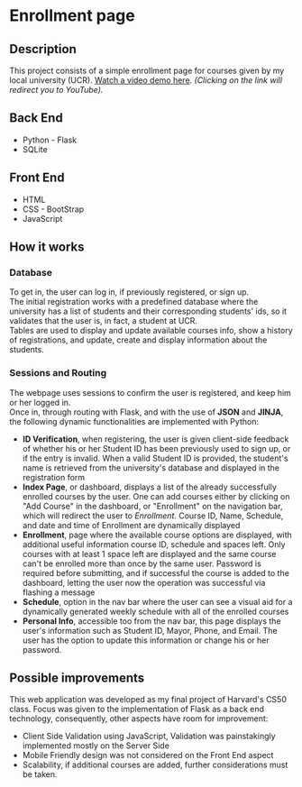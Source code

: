 <h1>Enrollment page</h1>
<h2>Description</h2>
This project consists of a simple enrollment page for courses given by my local university (UCR). <a href="https://youtu.be/N4fIXs1261c" target="_blank">Watch a video demo here</a>.<i style"font-size: 12px;"> (Clicking on the link will redirect you to YouTube).</i>
<h2>Back End</h2>
<ul>
  <li>Python - Flask</li>
  <li>SQLite</li>
</ul>
<h2>Front End</h2>
<ul>
  <li>HTML</li>
  <li>CSS - BootStrap</li>
  <li>JavaScript</li>
</ul>
<h2>How it works</h2>
<h3>Database</h3> 
To get in, the user can log in, if previously registered, or sign up. </br>
The initial registration works with a predefined database where the university has a list of students and their corresponding students' ids, so it validates that the user is, in fact, a student at UCR.</br>
Tables are used to display and update available courses info, show a history of registrations, and update, create and display information about the students.
<h3>Sessions and Routing</h3> 
The webpage uses sessions to confirm the user is registered, and keep him or her logged in.</br>
Once in, through routing with Flask, and with the use of <strong>JSON</strong> and <strong>JINJA</strong>, the following dynamic functionalities are implemented with Python:
<ul>
  <li><strong>ID Verification</strong>, when registering, the user is given client-side feedback of whether his or her Student ID has been previously used to sign up, or if the entry is invalid. When a valid Student ID is provided, the student's name is retrieved from the university's database and displayed in the registration form</li>
  <li><strong>Index Page</strong>, or dashboard, displays a list of the already successfully enrolled courses by the user. One can add courses either by clicking on "Add Course" in the dashboard, or "Enrollment" on the navigation bar, which will redirect the user to <i>Enrollment</i>. Course ID, Name, Schedule, and date and time of Enrollment are dynamically displayed</li>
  <li><strong>Enrollment</strong>, page where the available course options are displayed, with additional useful information course ID, schedule and spaces left. Only courses with at least 1 space left are displayed and the same course can't be enrolled more than once by the same user. Password is required before submitting, and if successful the course is added to the dashboard, letting the user now the operation was successful via flashing a message</li>
   <li><strong>Schedule</strong>, option in the nav bar where the user can see a visual aid for a dynamically generated weekly schedule with all of the enrolled courses</li>
  <li><strong>Personal Info</strong>, accessible too from the nav bar, this page displays the user's information such as Student ID, Mayor, Phone, and Email. The user has the option to update this information or change his or her password.</li>
</ul>
<h2>Possible improvements</h2>
This web application was developed as my final project of Harvard's CS50 class. Focus was given to the implementation of Flask as a back end technology, consequently, other aspects have room for improvement: 
<ul>
  <li>Client Side Validation using JavaScript, Validation was painstakingly implemented mostly on the Server Side</li>
  <li>Mobile Friendly design was not considered on the Front End aspect</li>
  <li>Scalability, if additional courses are added, further considerations must be taken.</li>
</ul>
